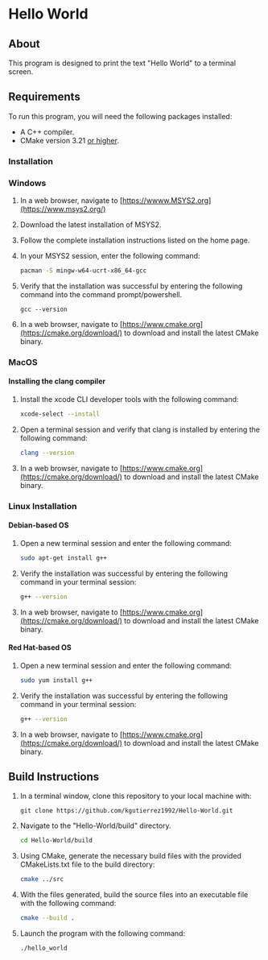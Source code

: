 # Hello World

## About

This program is designed to print the text "Hello World" to a terminal screen.

## Requirements

To run this program, you will need the following packages installed:

* A C++ compiler.
* CMake version 3.21 <ins>or higher</ins>.

### Installation

### Windows

1. In a web browser, navigate to [https://wwww.MSYS2.org](https://www.msys2.org/)
2. Download the latest installation of MSYS2.
3. Follow the complete installation instructions listed on the home page.
4. In your MSYS2 session, enter the following command:

    ```bash
    pacman -S mingw-w64-ucrt-x86_64-gcc
    ```

5. Verify that the installation was successful by entering the following command into the command prompt/powershell.

    ```
    gcc --version
    ```

6. In a web browser, navigate to [https://www.cmake.org](https://cmake.org/download/) to download and install the latest CMake binary.

### MacOS

#### Installing the clang compiler

1. Install the xcode CLI developer tools with the following command:

    ```bash
    xcode-select --install
    ```

2. Open a terminal session and verify that clang is installed by entering the following command:

    ```bash
    clang --version
    ```

3. In a web browser, navigate to [https://www.cmake.org](https://cmake.org/download/) to download and install the latest CMake binary.

### Linux Installation

#### Debian-based OS

1. Open a new terminal session and enter the following command:

    ```bash
    sudo apt-get install g++
    ```

2. Verify the installation was successful by entering the following command in your terminal session:

    ```bash
    g++ --version
    ```

3. In a web browser, navigate to [https://www.cmake.org](https://cmake.org/download/) to download and install the latest CMake binary.

#### Red Hat-based OS

1. Open a new terminal session and enter the following command:

    ```bash
    sudo yum install g++
    ```

2. Verify the installation was successful by entering the following command in your terminal session:

    ```bash
    g++ --version
    ```

3. In a web browser, navigate to [https://www.cmake.org](https://cmake.org/download/) to download and install the latest CMake binary.

## Build Instructions

1. In a terminal window, clone this repository to your local machine with:

    ```git
    git clone https://github.com/kgutierrez1992/Hello-World.git
    ```

2. Navigate to the "Hello-World/build" directory.

    ```bash
    cd Hello-World/build
    ```

3. Using CMake, generate the necessary build files with the provided CMakeLists.txt file to the build directory:

    ```bash
    cmake ../src
    ```

4. With the files generated, build the source files into an executable file with the following command:

    ```bash
    cmake --build .
    ```

5. Launch the program with the following command:

    ```bash
    ./hello_world
    ```
